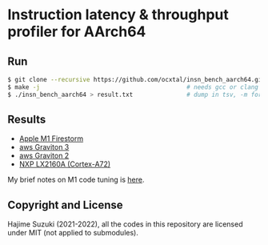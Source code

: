 
# Instruction latency & throughput profiler for AArch64

## Run

```bash
$ git clone --recursive https://github.com/ocxtal/insn_bench_aarch64.git && cd insn_bench_aarch64
$ make -j                                         # needs gcc or clang
$ ./insn_bench_aarch64 > result.txt               # dump in tsv, -m for dump in markdown
```

## Results

* [Apple M1 Firestorm](https://github.com/ocxtal/insn_bench_aarch64/blob/master/results/apple_m1_firestorm.md)
* [aws Graviton 3](https://github.com/ocxtal/insn_bench_aarch64/blob/master/results/aws_graviton3.md)
* [aws Graviton 2](https://github.com/ocxtal/insn_bench_aarch64/blob/master/results/aws_graviton2.md)
* [NXP LX2160A (Cortex-A72)](https://github.com/ocxtal/insn_bench_aarch64/blob/master/results/nxp_lx2160a_a72.md)

My brief notes on M1 code tuning is [here](https://github.com/ocxtal/insn_bench_aarch64/blob/master/optimization_notes_apple_m1.md).

## Copyright and License

Hajime Suzuki (2021-2022), all the codes in this repository are licensed under MIT (not applied to submodules).
